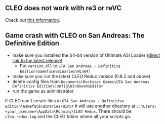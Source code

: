 ## CLEO does not work with re3 or reVC

Check out [this information](https://github.com/cleolibrary/CLEO-Redux#compatibility-with-re3-and-revc).

## Game crash with CLEO on San Andreas: The Definitive Edition

- make sure you installed the 64-bit version of Ultimate ASI Loader ([direct link to the latest release](https://github.com/ThirteenAG/Ultimate-ASI-Loader/releases/download/x64-latest/version.zip)).
  - Put `version.dll` to `GTA San Andreas - Definitive Edition\Gameface\Binaries\Win64`)
- make sure you run the latest CLEO Redux version (0.8.2 and above)
- delete config files from `Documents\Rockstar Games\GTA San Andreas Definitive Edition\Config\WindowsNoEditor`
- run the game as administrator

If CLEO can't create files in `GTA San Andreas - Definitive Edition\Gameface\Binaries\Win64` it will use another directory at `C:\Users\<your_usename>\AppData\Roaming\CLEO Redux`. There should be `cleo_redux.log` and the CLEO folder where all your scripts go.

